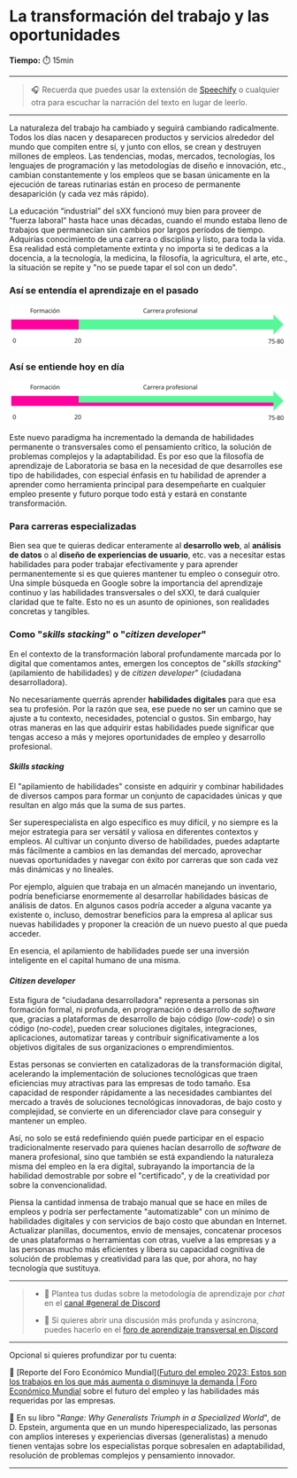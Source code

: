 # La transformación del trabajo y las oportunidades

**Tiempo:** ⏱️️ 15min

---

> 🎧 Recuerda que puedes usar la extensión de [Speechify](https://speechify.com/es/extension-de-chrome/) o cualquier otra para escuchar la narración del texto en lugar de leerlo.

---

La naturaleza del trabajo ha cambiado y seguirá cambiando radicalmente. Todos los días nacen y desaparecen productos y servicios alrededor del mundo que compiten entre sí, y junto con ellos, se crean y destruyen millones de empleos. Las tendencias, modas, mercados, tecnologías, los lenguajes de programación y las metodologías de diseño e innovación, etc., cambian constantemente y los empleos que se basan únicamente en la ejecución de tareas rutinarias están en proceso de permanente  desaparición (y cada vez más rápido).

La educación “industrial” del sXX funcionó muy bien para proveer de “fuerza laboral“ hasta hace unas décadas, cuando el mundo estaba lleno de trabajos que permanecían sin cambios por largos períodos de tiempo. Adquirías conocimiento de una carrera o disciplina y listo, para toda la vida. Esa realidad está completamente extinta y no importa si te dedicas a la docencia, a la tecnología, la medicina, la filosofía, la agricultura, el arte, etc., la situación se repite y "no se puede tapar el sol con un dedo".

### Así se entendía el aprendizaje en el pasado

![](https://raw.githubusercontent.com/Laboratoria/digitaljumpstart-curriculum/main/LEA/00_assets/2024-03-07-11-27-38-image.png)

### Así se entiende hoy en día

![](https://raw.githubusercontent.com/Laboratoria/digitaljumpstart-curriculum/main/LEA/00_assets/2024-03-07-11-27-51-image.png)

Este nuevo paradigma ha incrementado la demanda de habilidades permanente o transversales como el pensamiento crítico, la solución de problemas complejos y la adaptabilidad. Es por eso que la filosofía de aprendizaje de Laboratoria se basa en la necesidad de que desarrolles ese tipo de habilidades, con especial énfasis en tu habilidad de aprender a aprender como herramienta principal para desempeñarte en cualquier empleo presente y futuro porque todo está y estará en constante transformación.

### Para carreras especializadas

Bien sea que te quieras dedicar enteramente al **desarrollo web**, al **análisis de datos** o al **diseño de experiencias de usuario**, etc. vas a necesitar estas habilidades para poder trabajar efectivamente y para aprender permanentemente si es que quieres mantener tu empleo o conseguir otro. Una simple búsqueda en Google sobre la importancia del aprendizaje continuo y las habilidades transversales o del sXXI, te dará cualquier claridad que te falte. Esto no es un asunto de opiniones, son realidades concretas y tangibles.

### Como "*skills stacking*" o "*citizen developer*"

En el contexto de la transformación laboral profundamente marcada por lo digital que comentamos antes, emergen los conceptos de "*skills stacking*" (apilamiento de habilidades) y de *citizen developer*" (ciudadana desarrolladora).

No necesariamente querrás aprender **habilidades digitales** para que esa sea tu profesión. Por la razón que sea, ese puede no ser un camino que se ajuste a tu contexto, necesidades, potencial o gustos. Sin embargo, hay otras maneras en las que adquirir estas habilidades puede significar que tengas acceso a más y mejores oportunidades de empleo y desarrollo profesional.

#### *Skills stacking*

El "apilamiento de habilidades" consiste en adquirir y combinar habilidades de diversos campos para formar un conjunto de capacidades únicas y que resultan en algo más que la suma de sus partes. 

Ser superespecialista en algo específico es muy difícil, y no siempre es la mejor estrategia para ser versátil y valiosa en diferentes contextos y empleos. Al cultivar un conjunto diverso de habilidades, puedes adaptarte más fácilmente a cambios en las demandas del mercado, aprovechar nuevas oportunidades y navegar con éxito por carreras que son cada vez más dinámicas y no lineales.

Por ejemplo, alguien que trabaja en un almacén manejando un inventario, podría beneficiarse enormemente al desarrollar habilidades básicas de análisis de datos. En algunos casos podría acceder a alguna vacante ya existente o, incluso, demostrar  beneficios para la empresa al aplicar sus nuevas habilidades y proponer la creación de un nuevo puesto al que pueda acceder. 

En esencia, el apilamiento de habilidades puede ser una inversión inteligente en el capital humano de una misma.

#### *Citizen developer*

Esta figura de "ciudadana desarrolladora" representa a personas sin formación formal, ni profunda, en programación o desarrollo de *software* que, gracias a plataformas de desarrollo de bajo código (*low-code*) o sin código (*no-code*), pueden crear soluciones digitales, integraciones, aplicaciones, automatizar tareas y contribuir significativamente a los objetivos digitales de sus organizaciones o emprendimientos. 

Estas personas se convierten en catalizadoras de la transformación digital, acelerando la implementación de soluciones tecnológicas que traen eficiencias muy atractivas para las empresas de todo tamaño. Esa capacidad de responder rápidamente a las necesidades cambiantes del mercado a través de soluciones tecnológicas innovadoras, de bajo costo y complejidad, se convierte en un diferenciador clave para conseguir y mantener un empleo. 

Así, no solo se está redefiniendo quién puede participar en el espacio tradicionalmente reservado para quienes hacían desarrollo de *software* de manera profesional, sino que también se está expandiendo la naturaleza misma del empleo en la era digital, subrayando la importancia de la habilidad demostrable por sobre el "certificado", y de la creatividad por sobre la convencionalidad.

Piensa la cantidad inmensa de trabajo manual que se hace en miles de empleos y podría ser perfectamente "automatizable" con un mínimo de habilidades digitales y con servicios de bajo costo que abundan en Internet. Actualizar planillas, documentos, envío de mensajes, concatenar procesos de unas plataformas o herramientas con otras, vuelve a las empresas y a las personas mucho más eficientes y libera su capacidad cognitiva de solución de problemas y creatividad para las que, por ahora, no hay tecnología que sustituya.

---

> - 🤔 Plantea tus dudas sobre la metodología de aprendizaje por *chat* en el [canal #general de Discord](https://discord.com/channels/1209273049304666113/1209273050076291097)
> 
> - 💬  Si quieres abrir una discusión más profunda y asíncrona, puedes hacerlo en el [foro de aprendizaje transversal en Discord](https://discord.com/channels/1209273049304666113/1217834825260601407)

--- 

Opcional si quieres profundizar por tu cuenta:

🌱 [Reporte del Foro Económico Mundial]([Futuro del empleo 2023: Estos son los trabajos en los que más aumenta o disminuye la demanda | Foro Económico Mundial](https://es.weforum.org/agenda/2023/05/futuro-del-empleo-2023-estas-son-las-funciones-que-mas-crecen-y-las-que-mas-disminuyen/) sobre el futuro del empleo y las habilidades más requeridas por las empresas.

🌱 En su libro "*Range: Why Generalists Triumph in a Specialized World*", de D. Epstein, argumenta que en un mundo hiperespecializado, las personas con amplios intereses y experiencias diversas (generalistas) a menudo tienen ventajas sobre los especialistas porque sobresalen en adaptabilidad, resolución de problemas complejos y pensamiento innovador.

----
